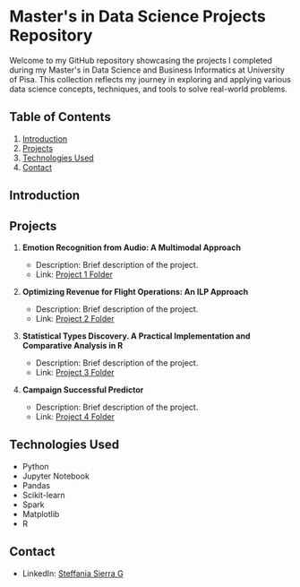 # Master's in Data Science Projects Repository

Welcome to my GitHub repository showcasing the projects I completed during my Master's in Data Science and Business Informatics at University of Pisa. This collection reflects my journey in exploring and applying various data science concepts, techniques, and tools to solve real-world problems.

## Table of Contents

1. [Introduction](#introduction)
2. [Projects](#projects)
3. [Technologies Used](#technologies-used)
4. [Contact](#contact)

## Introduction


## Projects

1. **Emotion Recognition from Audio: A Multimodal Approach**
   - Description: Brief description of the project.
   - Link: [Project 1 Folder](./project1/)

2. **Optimizing Revenue for Flight Operations: An ILP Approach**
   - Description: Brief description of the project.
   - Link: [Project 2 Folder](./AirlineOperationsOptimization_AMPL/)

3. **Statistical Types Discovery. A Practical Implementation and Comparative Analysis in R**
   - Description: Brief description of the project.
   - Link: [Project 3 Folder](./DiscoveryOfVariablesTypes_R/)

4. **Campaign Successful Predictor**
   - Description: Brief description of the project.
   - Link: [Project 4 Folder](Kickstarter_Project_Spark/)

## Technologies Used
- Python
- Jupyter Notebook
- Pandas
- Scikit-learn
- Spark
- Matplotlib
- R

## Contact
  - LinkedIn: [Steffania Sierra G](https://www.linkedin.com/in/steffania-sierrag/)


